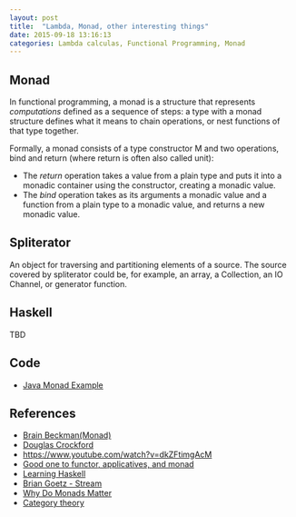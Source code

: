 ```yaml
---
layout: post
title:  "Lambda, Monad, other interesting things"
date: 2015-09-18 13:16:13
categories: Lambda calculas, Functional Programming, Monad
---
```


## Monad
In functional programming, a monad is a structure that represents _computations_ defined as a sequence of steps: a type with a monad structure defines what it means to chain operations, or nest functions of that type together.

Formally, a monad consists of a type constructor M and two operations, bind and return (where return is often also called unit):

- The _return_ operation takes a value from a plain type and puts it into a monadic container using the constructor, creating a monadic value.
- The _bind_ operation takes as its arguments a monadic value and a function from a plain type to a monadic value, and returns a new monadic value.


## Spliterator

An object for traversing and partitioning elements of a source. The source covered by spliterator could be, for example, an array, a Collection, an IO Channel, or generator function.

## Haskell
TBD

## Code
- [Java Monad Example](http://www.ccs.neu.edu/home/dherman/browse/code/monads/JavaMonads/monad/list/)


## References
- [Brain Beckman(Monad)](https://www.youtube.com/watch?v=ZhuHCtR3xq8)
- [Douglas Crockford](https://www.youtube.com/watch?v=dkZFtimgAcM)
- https://www.youtube.com/watch?v=dkZFtimgAcM
- [Good one to functor, applicatives, and monad](http://adit.io/posts/2013-04-17-functors,_applicatives,_and_monads_in_pictures.html)
- [Learning Haskell](http://learnyouahaskell.com/chapters)
- [Brian Goetz - Stream](http://www.ibm.com/developerworks/library/j-java-streams-1-brian-goetz/index.html)
- [Why Do Monads Matter](https://cdsmith.wordpress.com/2012/04/18/why-do-monads-matter/)
- [Category theory](https://en.wikibooks.org/wiki/Haskell/Category_theory)




